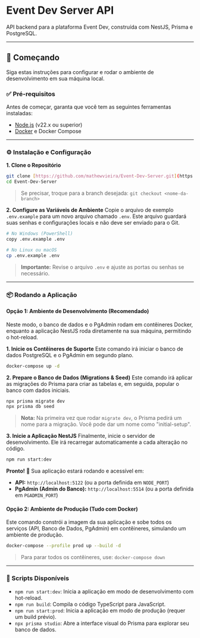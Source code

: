 # Event Dev Server API

API backend para a plataforma Event Dev, construída com NestJS, Prisma e PostgreSQL.

---

## 🚀 Começando

Siga estas instruções para configurar e rodar o ambiente de desenvolvimento em sua máquina local.

### ✅ Pré-requisitos

Antes de começar, garanta que você tem as seguintes ferramentas instaladas:
* [Node.js](https://nodejs.org/) (v22.x ou superior)
* [Docker](https://www.docker.com/products/docker-desktop/) e Docker Compose

---

### ⚙️ Instalação e Configuração

**1. Clone o Repositório**
```bash
git clone [https://github.com/mathewvieira/Event-Dev-Server.git](https://github.com/mathewvieira/Event-Dev-Server.git)
cd Event-Dev-Server
```
> Se precisar, troque para a branch desejada: `git checkout <nome-da-branch>`

**2. Configure as Variáveis de Ambiente**
Copie o arquivo de exemplo `.env.example` para um novo arquivo chamado `.env`. Este arquivo guardará suas senhas e configurações locais e não deve ser enviado para o Git.

```bash
# No Windows (PowerShell)
copy .env.example .env

# No Linux ou macOS
cp .env.example .env
```
> **Importante:** Revise o arquivo `.env` e ajuste as portas ou senhas se necessário.

---

### 📦 Rodando a Aplicação

#### Opção 1: Ambiente de Desenvolvimento (Recomendado)
Neste modo, o banco de dados e o PgAdmin rodam em contêineres Docker, enquanto a aplicação NestJS roda diretamente na sua máquina, permitindo o hot-reload.

**1. Inicie os Contêineres de Suporte**
Este comando irá iniciar o banco de dados PostgreSQL e o PgAdmin em segundo plano.

```bash
docker-compose up -d
```

**2. Prepare o Banco de Dados (Migrations & Seed)**
Este comando irá aplicar as migrações do Prisma para criar as tabelas e, em seguida, popular o banco com dados iniciais.
```bash
npx prisma migrate dev
npx prisma db seed
```
> **Nota:** Na primeira vez que rodar `migrate dev`, o Prisma pedirá um nome para a migração. Você pode dar um nome como "initial-setup".

**3. Inicie a Aplicação NestJS**
Finalmente, inicie o servidor de desenvolvimento. Ele irá recarregar automaticamente a cada alteração no código.
```bash
npm run start:dev
```

**Pronto!** 🎉 Sua aplicação estará rodando e acessível em:
* **API:** `http://localhost:5122` (ou a porta definida em `NODE_PORT`)
* **PgAdmin (Admin do Banco):** `http://localhost:5514` (ou a porta definida em `PGADMIN_PORT`)

#### Opção 2: Ambiente de Produção (Tudo com Docker)
Este comando constrói a imagem da sua aplicação e sobe todos os serviços (API, Banco de Dados, PgAdmin) em contêineres, simulando um ambiente de produção.

```bash
docker-compose --profile prod up --build -d
```
> Para parar todos os contêineres, use: `docker-compose down`

---

### 📜 Scripts Disponíveis

* `npm run start:dev`: Inicia a aplicação em modo de desenvolvimento com hot-reload.
* `npm run build`: Compila o código TypeScript para JavaScript.
* `npm run start:prod`: Inicia a aplicação em modo de produção (requer um build prévio).
* `npx prisma studio`: Abre a interface visual do Prisma para explorar seu banco de dados.